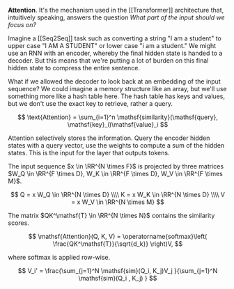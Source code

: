 **Attention**. It's the mechanism used in the [[Transformer]] architecture that, intuitively speaking, answers the question _What part of the input should we focus on?_

Imagine a [[Seq2Seq]] task such as converting a string "I am a student" to upper case "I AM A STUDENT" or lower case "i am a student." We might use an RNN with an encoder, whereby the final hidden state is handed to a decoder. But this means that we're putting a lot of burden on this final hidden state to compress the entire sentence.

What if we allowed the decoder to look back at an embedding of the input sequence? We could imagine a memory structure like an array, but we'll use something more like a hash table here. The hash table has keys and values, but we don't use the exact key to retrieve, rather a query.

$$
\text{Attention} = \sum_{i=1}^n \mathsf{similarity}(\mathsf{query}, \mathsf{key}_i)\mathsf{value}_i
$$

Attention selectively stores the information. Query the encoder hidden states with a query vector, use the weights to compute a sum of the hidden states. This is the input for the layer that outputs tokens.

The input sequence $x \in \RR^{N \times F}$ is projected by three matrices $W_Q \in \RR^{F \times D}, W_K \in \RR^{F \times D}, W_V \in \RR^{F \times M}$.

$$
Q = x W_Q \in \RR^{N \times D} \\\\
K = x W_K \in \RR^{N \times D} \\\\
V = x W_V \in \RR^{N \times M}
$$

The matrix $QK^\mathsf{T} \in \RR^{N \times N}$ contains the similarity scores.

$$
\mathsf{Attention}(Q, K, V) = \operatorname{softmax}\left( \frac{QK^\mathsf{T}}{\sqrt{d_k}} \right)V,
$$

where softmax is applied row-wise.


$$
V_i' = \frac{\sum_{j=1}^N \mathsf{sim}(Q_i, K_j)V_j  }{\sum_{j=1}^N \mathsf{sim}(Q_i , K_j) }
$$